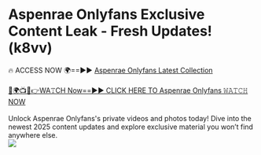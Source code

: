 # Aspenrae Onlyfans Exclusive Content Leak - Fresh Updates! (k8vv)

🔥 ACCESS NOW 🌍==►► <a href="https://tinyurl.com/kvy9nzfs" rel="nofollow">Aspenrae Onlyfans Latest Collection</a>
<br><br>
[🔴🌍📺📱👉WA𝚃CH Now==►► CLICK HERE TO Aspenrae Onlyfans 𝚆𝙰𝚃𝙲𝙷 NOW](https://tinyurl.com/kvy9nzfs)
<br><br>
Unlock Aspenrae Onlyfans's private videos and photos today! Dive into the newest 2025 content updates and explore exclusive material you won’t find anywhere else.
<br>
<a href="https://tinyurl.com/kvy9nzfs" rel="nofollow" data-target="animated-image.originalLink"><img src="https://camo.githubusercontent.com/8a4f000d20f83aca3bf7ec5f350d767afa0574a8a352519fd8cfa583a6f93a33/68747470733a2f2f692e696d6775722e636f6d2f644a486b345a712e676966" data-canonical-src="https://i.imgur.com/dJHk4Zq.gif" style="max-width: 100%; display: inline-block;" data-target="animated-image.originalImage"></a>
<br>
